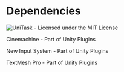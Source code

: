 # Dependencies

![UniTask](https://github.com/Cysharp/UniTask) - Licensed under the MIT License

Cinemachine - Part of Unity Plugins

New Input System - Part of Unity Plugins

TextMesh Pro - Part of Unity Plugins
